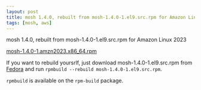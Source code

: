 ```yaml
---
layout: post
title: mosh 1.4.0, rebuilt from mosh-1.4.0-1.el9.src.rpm for Amazon Linux 2023
tags: [mosh, aws]
---
```


mosh 1.4.0, rebuilt from mosh-1.4.0-1.el9.src.rpm for Amazon Linux 2023

[mosh-1.4.0-1.amzn2023.x86_64.rpm](https://drive.google.com/file/d/1DIOphzs4XtLVwSZA2XG0HjaoNbTE5l-V/view?usp=sharing)

If you want to rebuild yoursrlf, just download mosh-1.4.0-1.el9.src.rpm from [Fedora](https://src.fedoraproject.org/rpms/mosh) and run `rpmbuild --rebuild mosh-1.4.0-1.el9.src.rpm`.

`rpmbuild` is available on the `rpm-build` package.
